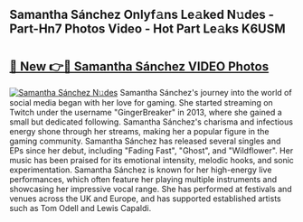 ## Samantha Sánchez Onlyf𝚊ns Le𝚊ked N𝚞des - Part-Hn7 Photos Video - Hot Part Le𝚊ks K6USM

# <h2><a href="http://ab62086.deff.icu/?id=Samantha+S%c3%a1nchez">🔗 New 👉🔴 Samantha Sánchez VIDEO Photos</a></h2>

[![Samantha Sánchez N𝚞des](https://i.imgur.com/rIISA9y.gif)](http://ab62086.deff.icu/?id=Samantha+S%c3%a1nchez)
Samantha Sánchez's journey into the world of social media began with her love for gaming. She started streaming on Twitch under the username "GingerBreaker" in 2013, where she gained a small but dedicated following. Samantha Sánchez's charisma and infectious energy shone through her streams, making her a popular figure in the gaming community. Samantha Sánchez has released several singles and EPs since her debut, including "Fading Fast", "Ghost", and "Wildflower". Her music has been praised for its emotional intensity, melodic hooks, and sonic experimentation. Samantha Sánchez is known for her high-energy live performances, which often feature her playing multiple instruments and showcasing her impressive vocal range. She has performed at festivals and venues across the UK and Europe, and has supported established artists such as Tom Odell and Lewis Capaldi.
